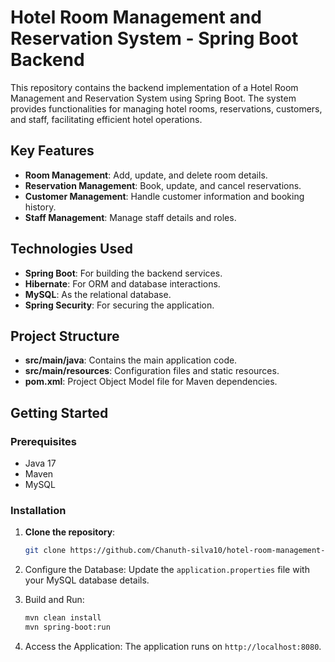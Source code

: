 # Hotel Room Management and Reservation System - Spring Boot Backend

This repository contains the backend implementation of a Hotel Room Management and Reservation System using Spring Boot. The system provides functionalities for managing hotel rooms, reservations, customers, and staff, facilitating efficient hotel operations.

## Key Features
- **Room Management**: Add, update, and delete room details.
- **Reservation Management**: Book, update, and cancel reservations.
- **Customer Management**: Handle customer information and booking history.
- **Staff Management**: Manage staff details and roles.

## Technologies Used
- **Spring Boot**: For building the backend services.
- **Hibernate**: For ORM and database interactions.
- **MySQL**: As the relational database.
- **Spring Security**: For securing the application.

## Project Structure
- **src/main/java**: Contains the main application code.
- **src/main/resources**: Configuration files and static resources.
- **pom.xml**: Project Object Model file for Maven dependencies.

## Getting Started

### Prerequisites
- Java 17
- Maven
- MySQL

### Installation
1. **Clone the repository**:
   ```bash
   git clone https://github.com/Chanuth-silva10/hotel-room-management-and-reservation-system-spring-boot-backend.git

2. Configure the Database: Update the `application.properties` file with your MySQL database details.
   
4. Build and Run:
   ```bash
   mvn clean install
   mvn spring-boot:run
   ```
   
5. Access the Application: The application runs on `http://localhost:8080`.

